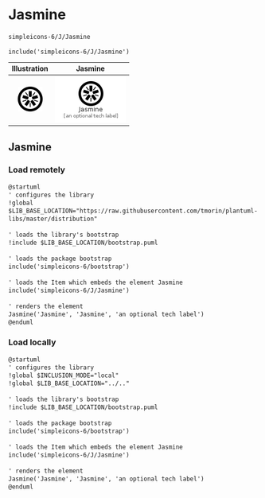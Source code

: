 # Jasmine


```text
simpleicons-6/J/Jasmine
```

```text
include('simpleicons-6/J/Jasmine')
```



| Illustration | Jasmine |
| :---: | :---: |
| ![illustration for Illustration](../../simpleicons-6/J/Jasmine.png) | ![illustration for Jasmine](../../simpleicons-6/J/Jasmine.Local.png) |




## Jasmine

### Load remotely
```plantuml
@startuml
' configures the library
!global $LIB_BASE_LOCATION="https://raw.githubusercontent.com/tmorin/plantuml-libs/master/distribution"

' loads the library's bootstrap
!include $LIB_BASE_LOCATION/bootstrap.puml

' loads the package bootstrap
include('simpleicons-6/bootstrap')

' loads the Item which embeds the element Jasmine
include('simpleicons-6/J/Jasmine')

' renders the element
Jasmine('Jasmine', 'Jasmine', 'an optional tech label')
@enduml
```

### Load locally
```plantuml
@startuml
' configures the library
!global $INCLUSION_MODE="local"
!global $LIB_BASE_LOCATION="../.."

' loads the library's bootstrap
!include $LIB_BASE_LOCATION/bootstrap.puml

' loads the package bootstrap
include('simpleicons-6/bootstrap')

' loads the Item which embeds the element Jasmine
include('simpleicons-6/J/Jasmine')

' renders the element
Jasmine('Jasmine', 'Jasmine', 'an optional tech label')
@enduml
```

